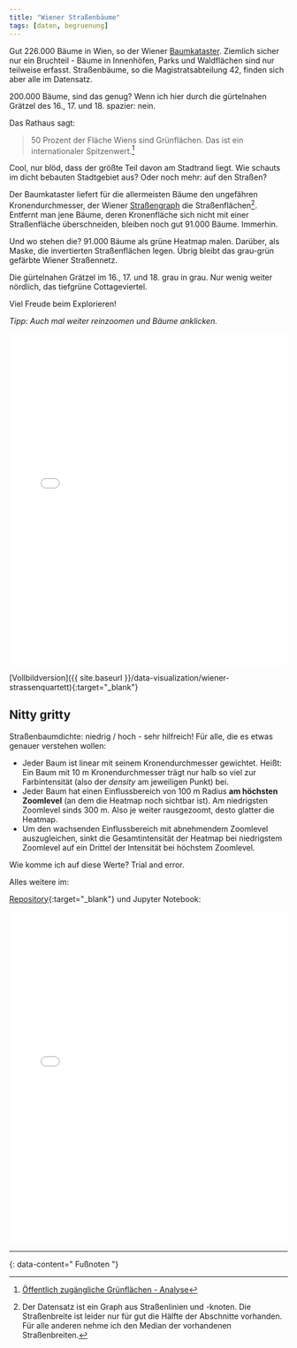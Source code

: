 ```yaml
---
title: "Wiener Straßenbäume"
tags: [daten, begruenung]
---
```


Gut 226.000 Bäume in Wien, so der Wiener [Baumkataster](https://www.data.gv.at/katalog/de/dataset/stadt-wien_baumkatasterderstadtwien).
Ziemlich sicher nur ein Bruchteil - Bäume in Innenhöfen, Parks und Waldflächen sind nur teilweise erfasst.
Straßenbäume, so die Magistratsabteilung 42, finden sich aber alle im Datensatz.

200.000 Bäume, sind das genug?
Wenn ich hier durch die gürtelnahen Grätzel des 16., 17. und 18. spazier: nein.

Das Rathaus sagt:

> 50 Prozent der Fläche Wiens sind Grünflächen. Das ist ein internationaler Spitzenwert.[^1]

Cool, nur blöd, dass der größte Teil davon am Stadtrand liegt.
Wie schauts im dicht bebauten Stadtgebiet aus?
Oder noch mehr: auf den Straßen?

Der Baumkataster liefert für die allermeisten Bäume den ungefähren Kronendurchmesser, der Wiener [Straßengraph](https://www.data.gv.at/katalog/en/dataset/stadt-wien_straengraphwien) die Straßenflächen[^2].
Entfernt man jene Bäume, deren Kronenfläche sich nicht mit einer Straßenfläche überschneiden, bleiben noch gut 91.000 Bäume.
Immerhin.

Und wo stehen die?
91.000 Bäume als grüne Heatmap malen.
Darüber, als Maske, die invertierten Straßenflächen legen.
Übrig bleibt das grau-grün gefärbte Wiener Straßennetz.

Die gürtelnahen Grätzel im 16., 17. und 18. grau in grau.
Nur wenig weiter nördlich, das tiefgrüne Cottageviertel.

Viel Freude beim Explorieren!

_Tipp: Auch mal weiter reinzoomen und Bäume anklicken._

<iframe src="{{ site.baseurl }}/data-visualization/wiener-strassenbaeume" width="100%" height="600px" style="border:none;"></iframe>

[Vollbildversion]({{ site.baseurl }}/data-visualization/wiener-strassenquartett){:target="\_blank"}

## Nitty gritty

Straßenbaumdichte: niedrig / hoch - sehr hilfreich!
Für alle, die es etwas genauer verstehen wollen:

- Jeder Baum ist linear mit seinem Kronendurchmesser gewichtet. Heißt: Ein Baum mit 10 m Kronendurchmesser trägt nur halb so viel zur Farbintensität (also der _density_ am jeweiligen Punkt) bei.
- Jeder Baum hat einen Einflussbereich von 100 m Radius **am höchsten Zoomlevel** (an dem die Heatmap noch sichtbar ist). Am niedrigsten Zoomlevel sinds 300 m. Also je weiter rausgezoomt, desto glatter die Heatmap.
- Um den wachsenden Einflussbereich mit abnehmendem Zoomlevel auszugleichen, sinkt die Gesamtintensität der Heatmap bei niedrigstem Zoomlevel auf ein Drittel der Intensität bei höchstem Zoomlevel.

Wie komme ich auf diese Werte?
Trial and error.

Alles weitere im:

[Repository](https://github.com/elias-gander/WienerStrassenbaeume){:target="\_blank"} und Jupyter Notebook:

<iframe src="{{ site.baseurl }}/data-visualization/wiener-strassenbaeume/notebook.html" width="100%" height="600px" style="border:none;"></iframe>

---

{: data-content=" Fußnoten "}

[^1]: [Öffentlich zugängliche Grünflächen - Analyse](https://www.wien.gv.at/umweltschutz/umweltgut/oeffentlich.html)
[^2]: Der Datensatz ist ein Graph aus Straßenlinien und -knoten. Die Straßenbreite ist leider nur für gut die Hälfte der Abschnitte vorhanden. Für alle anderen nehme ich den Median der vorhandenen Straßenbreiten.

